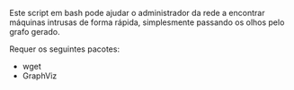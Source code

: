 

Este script em bash pode ajudar o administrador da rede a encontrar
máquinas intrusas de forma rápida, simplesmente passando os olhos pelo grafo gerado.

Requer os seguintes pacotes:

- wget
- GraphViz



